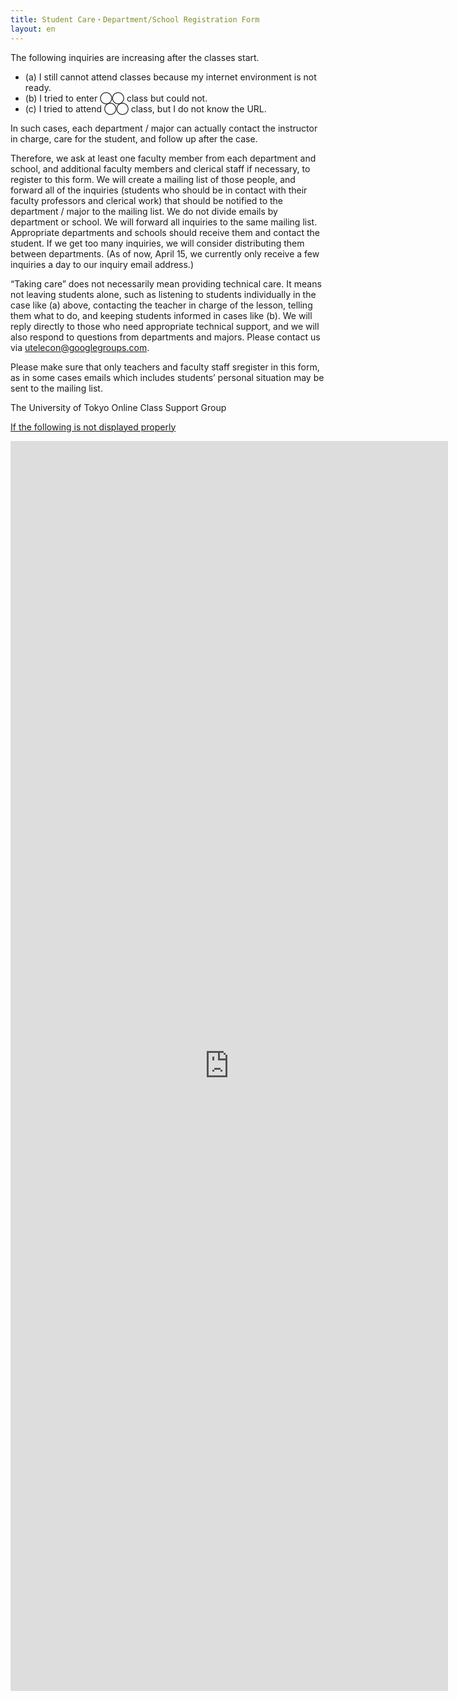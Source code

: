 ```yaml
---
title: Student Care・Department/School Registration Form
layout: en
---
```


The following inquiries are increasing after the classes start.

* (a) I still cannot attend classes because my internet environment is not ready.
* (b) I tried to enter ◯◯ class but could not.
* (c) I tried to attend ◯◯ class, but I do not know the URL.

In such cases, each department / major can actually contact the instructor in charge, care for the student, and follow up after the case.

Therefore, we ask at least one faculty member from each department and school, and additional faculty members and clerical staff if necessary, to register to this form.
We will create a mailing list of those people, and forward all of the inquiries (students who should be in contact with their faculty professors and clerical work) that should be notified to the department / major to the mailing list.
We do not divide emails by department or school. 
We will forward all inquiries to the same mailing list. Appropriate departments and schools should receive them and contact the student.
If we get too many inquiries, we will consider distributing them between departments.
(As of now, April 15, we currently only receive a few inquiries a day to our inquiry email address.)

 “Taking care” does not necessarily mean providing technical care.
 It means not leaving students alone, such as listening to students individually in the case like (a) above, contacting the teacher in charge of the lesson, telling them what to do, and keeping students informed in cases like (b).
 We will reply directly to those who need appropriate technical support, and we will also respond to questions from departments and majors. Please contact us via utelecon@googlegroups.com.
 
 Please make sure that only teachers and faculty staff sregister in this form, as in some cases emails which includes students’ personal situation may be sent to the mailing list.
 
 The University of Tokyo Online Class Support Group

<a href="https://forms.gle/2wyS5Ut3RKaPoP4E7" target="_blank">If the following is not displayed properly</a>

<iframe src="https://docs.google.com/forms/d/e/1FAIpQLSe2hRb_HA45NwC3xnnxXmGjp1_HOwyYzcK8xMBkh99qmsPcQg/viewform?embedded=true" width="700" height="2000" frameborder="0" marginheight="0" marginwidth="0">読み込んでいます…</iframe>



